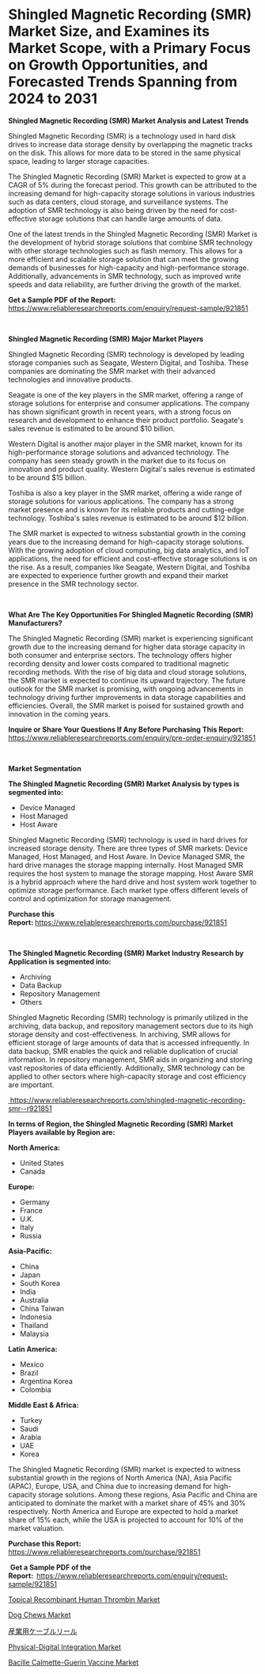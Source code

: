 <p><h1>Shingled Magnetic Recording (SMR) Market Size, and Examines its Market Scope, with a Primary Focus on Growth Opportunities, and Forecasted Trends Spanning from 2024 to 2031</h1></p><p><strong>Shingled Magnetic Recording (SMR) Market Analysis and Latest Trends</strong></p>
<p><p>Shingled Magnetic Recording (SMR) is a technology used in hard disk drives to increase data storage density by overlapping the magnetic tracks on the disk. This allows for more data to be stored in the same physical space, leading to larger storage capacities.</p><p>The Shingled Magnetic Recording (SMR) Market is expected to grow at a CAGR of 5% during the forecast period. This growth can be attributed to the increasing demand for high-capacity storage solutions in various industries such as data centers, cloud storage, and surveillance systems. The adoption of SMR technology is also being driven by the need for cost-effective storage solutions that can handle large amounts of data.</p><p>One of the latest trends in the Shingled Magnetic Recording (SMR) Market is the development of hybrid storage solutions that combine SMR technology with other storage technologies such as flash memory. This allows for a more efficient and scalable storage solution that can meet the growing demands of businesses for high-capacity and high-performance storage. Additionally, advancements in SMR technology, such as improved write speeds and data reliability, are further driving the growth of the market.</p></p>
<p><strong>Get a Sample PDF of the Report:&nbsp;</strong> <a href="https://www.reliableresearchreports.com/enquiry/request-sample/921851">https://www.reliableresearchreports.com/enquiry/request-sample/921851</a></p>
<p>&nbsp;</p>
<p><strong>Shingled Magnetic Recording (SMR) Major Market Players</strong></p>
<p><p>Shingled Magnetic Recording (SMR) technology is developed by leading storage companies such as Seagate, Western Digital, and Toshiba. These companies are dominating the SMR market with their advanced technologies and innovative products.</p><p>Seagate is one of the key players in the SMR market, offering a range of storage solutions for enterprise and consumer applications. The company has shown significant growth in recent years, with a strong focus on research and development to enhance their product portfolio. Seagate's sales revenue is estimated to be around $10 billion.</p><p>Western Digital is another major player in the SMR market, known for its high-performance storage solutions and advanced technology. The company has seen steady growth in the market due to its focus on innovation and product quality. Western Digital's sales revenue is estimated to be around $15 billion.</p><p>Toshiba is also a key player in the SMR market, offering a wide range of storage solutions for various applications. The company has a strong market presence and is known for its reliable products and cutting-edge technology. Toshiba's sales revenue is estimated to be around $12 billion.</p><p>The SMR market is expected to witness substantial growth in the coming years due to the increasing demand for high-capacity storage solutions. With the growing adoption of cloud computing, big data analytics, and IoT applications, the need for efficient and cost-effective storage solutions is on the rise. As a result, companies like Seagate, Western Digital, and Toshiba are expected to experience further growth and expand their market presence in the SMR technology sector.</p></p>
<p>&nbsp;</p>
<p><strong>What Are The Key Opportunities For Shingled Magnetic Recording (SMR) Manufacturers?</strong></p>
<p><p>The Shingled Magnetic Recording (SMR) market is experiencing significant growth due to the increasing demand for higher data storage capacity in both consumer and enterprise sectors. The technology offers higher recording density and lower costs compared to traditional magnetic recording methods. With the rise of big data and cloud storage solutions, the SMR market is expected to continue its upward trajectory. The future outlook for the SMR market is promising, with ongoing advancements in technology driving further improvements in data storage capabilities and efficiencies. Overall, the SMR market is poised for sustained growth and innovation in the coming years.</p></p>
<p><strong>Inquire or Share Your Questions If Any Before Purchasing This Report:</strong> <a href="https://www.reliableresearchreports.com/enquiry/pre-order-enquiry/921851">https://www.reliableresearchreports.com/enquiry/pre-order-enquiry/921851</a></p>
<p>&nbsp;</p>
<p><strong>Market Segmentation</strong></p>
<p><strong>The Shingled Magnetic Recording (SMR) Market Analysis by types is segmented into:</strong></p>
<p><ul><li>Device Managed</li><li>Host Managed</li><li>Host Aware</li></ul></p>
<p><p>Shingled Magnetic Recording (SMR) technology is used in hard drives for increased storage density. There are three types of SMR markets: Device Managed, Host Managed, and Host Aware. In Device Managed SMR, the hard drive manages the storage mapping internally. Host Managed SMR requires the host system to manage the storage mapping. Host Aware SMR is a hybrid approach where the hard drive and host system work together to optimize storage performance. Each market type offers different levels of control and optimization for storage management.</p></p>
<p><strong>Purchase this Report:&nbsp;</strong><a href="https://www.reliableresearchreports.com/purchase/921851">https://www.reliableresearchreports.com/purchase/921851</a></p>
<p>&nbsp;</p>
<p><strong>The Shingled Magnetic Recording (SMR) Market Industry Research by Application is segmented into:</strong></p>
<p><ul><li>Archiving</li><li>Data Backup</li><li>Repository Management</li><li>Others</li></ul></p>
<p><p>Shingled Magnetic Recording (SMR) technology is primarily utilized in the archiving, data backup, and repository management sectors due to its high storage density and cost-effectiveness. In archiving, SMR allows for efficient storage of large amounts of data that is accessed infrequently. In data backup, SMR enables the quick and reliable duplication of crucial information. In repository management, SMR aids in organizing and storing vast repositories of data efficiently. Additionally, SMR technology can be applied to other sectors where high-capacity storage and cost efficiency are important.</p></p>
<p><a href="https://www.reliableresearchreports.com/shingled-magnetic-recording-smr--r921851">&nbsp;https://www.reliableresearchreports.com/shingled-magnetic-recording-smr--r921851</a></p>
<p><strong>In terms of Region, the Shingled Magnetic Recording (SMR) Market Players available by Region are:</strong></p>
<p>
    <p> <strong> North America: </strong>
        <ul>
            <li>United States</li>
            <li>Canada</li>
        </ul>
        </p> 
    <p> <strong> Europe: </strong>
        <ul>
            <li>Germany</li>
            <li>France</li>
            <li>U.K.</li>
            <li>Italy</li>
            <li>Russia</li>
        </ul>
        </p> 
    <p> <strong> Asia-Pacific: </strong>
        <ul>
            <li>China</li>
            <li>Japan</li>
            <li>South Korea</li>
            <li>India</li>
            <li>Australia</li>
            <li>China Taiwan</li>
            <li>Indonesia</li>
            <li>Thailand</li>
            <li>Malaysia</li>
        </ul>
        </p> 
    <p> <strong> Latin America: </strong>
        <ul>
            <li>Mexico</li>
            <li>Brazil</li>
            <li>Argentina Korea</li>
            <li>Colombia</li>
        </ul>
        </p> 
    <p> <strong> Middle East & Africa: </strong>
        <ul>
            <li>Turkey</li>
            <li>Saudi</li>
            <li>Arabia</li>
            <li>UAE</li>
            <li>Korea</li>
        </ul>
    </p>
    </p>
<p><p>The Shingled Magnetic Recording (SMR) market is expected to witness substantial growth in the regions of North America (NA), Asia Pacific (APAC), Europe, USA, and China due to increasing demand for high-capacity storage solutions. Among these regions, Asia Pacific and China are anticipated to dominate the market with a market share of 45% and 30% respectively. North America and Europe are expected to hold a market share of 15% each, while the USA is projected to account for 10% of the market valuation.</p></p>
<p><strong>Purchase this Report: </strong><a href="https://www.reliableresearchreports.com/purchase/921851">https://www.reliableresearchreports.com/purchase/921851</a></p>
<p>&nbsp;<strong>Get a Sample PDF of the Report:&nbsp;&nbsp;</strong><a href="https://www.reliableresearchreports.com/enquiry/request-sample/921851">https://www.reliableresearchreports.com/enquiry/request-sample/921851</a></p>
<p><strong></strong></p>
<p><p><a href="https://www.linkedin.com/pulse/decoding-topical-recombinant-human-thrombin-market-metrics-share-1m3qc">Topical Recombinant Human Thrombin Market</a></p><p><a href="https://issuu.com/reportprime-2/docs/dog-chews-market-size-2030.pptx">Dog Chews Market</a></p><p><a href="https://github.com/reliezer65/Market-Research-Report-List-1/blob/main/913779960962.md">産業用ケーブルリール</a></p><p><a href="https://github.com/MyrticeDare2023/Market-Research-Report-List-1/blob/main/physical-digital-integration-market.md">Physical-Digital Integration Market</a></p><p><a href="https://www.linkedin.com/pulse/bacille-calmette-guerin-vaccine-market-exploring-share-trends-future-sjdmc">Bacille Calmette-Guerin Vaccine Market</a></p></p>